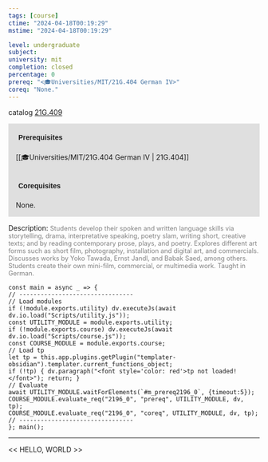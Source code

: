 ```yaml
---
tags: [course]
ctime: "2024-04-18T00:19:29"
mstime: "2024-04-18T00:19:29"

level: undergraduate
subject: 
university: mit
completion: closed
percentage: 0
prereq: "<🎓Universities/MIT/21G.404 German IV>"
coreq: "None."
---
```


catalog [21G.409](http://student.mit.edu/catalog/m21Ge.html#21G.409)

<span style="display: block; padding: 15px; background-color: rgb(100, 100, 100, 0.2);"><font id="m_prereq2196_0" style="display: block; font-family: Arial, sans-serif; font-weight: bold; padding: 5px">Prerequisites</font><br><span id="prereq2196_0">[[🎓Universities/MIT/21G.404 German IV | 21G.404]]</span></span>
<span style="display: block; padding: 15px; background-color: rgb(100, 100, 100, 0.2);"><font id="m_coreq2196_0" style="display: block; font-family: Arial, sans-serif; font-weight: bold; padding: 5px">Corequisites</font><br><span id="coreq2196_0">None.</span></span>

<font style="">Description:</font>
<font style="color: grey; font-size: 0.8rem;">Students develop their spoken and written language skills via storytelling, drama, interpretative speaking, poetry slam, writing short, creative texts; and by reading contemporary prose, plays, and poetry. Explores different art forms such as short film, photography, installation and digital art, and commercials. Discusses works by Yoko Tawada, Ernst Jandl, and Babak Saed, among others. Students create their own mini-film, commercial, or multimedia work.  Taught in German.</font>

```dataviewjs
const main = async _ => {
// --------------------------------
// Load modules
if (!module.exports.utility) dv.executeJs(await dv.io.load("Scripts/utility.js"));
const UTILITY_MODULE = module.exports.utility;
if (!module.exports.course) dv.executeJs(await dv.io.load("Scripts/course.js"));
const COURSE_MODULE = module.exports.course;
// Load tp
let tp = this.app.plugins.getPlugin("templater-obsidian").templater.current_functions_object;
if (!tp) { dv.paragraph("<font style='color: red'>tp not loaded!</font>"); return; }
// Evaluate
await UTILITY_MODULE.waitForElements(`#m_prereq2196_0`, {timeout:5});
COURSE_MODULE.evaluate_req("2196_0", "prereq", UTILITY_MODULE, dv, tp);
COURSE_MODULE.evaluate_req("2196_0", "coreq", UTILITY_MODULE, dv, tp);
// --------------------------------
}; main();
```

---

<< HELLO, WORLD >>
